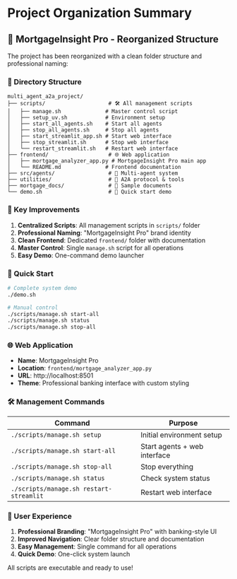 # Project Organization Summary

## 🏦 MortgageInsight Pro - Reorganized Structure

The project has been reorganized with a clean folder structure and professional naming:

### 📁 Directory Structure

```
multi_agent_a2a_project/
├── scripts/                    # 🛠️ All management scripts
│   ├── manage.sh              # Master control script
│   ├── setup_uv.sh            # Environment setup
│   ├── start_all_agents.sh    # Start all agents
│   ├── stop_all_agents.sh     # Stop all agents
│   ├── start_streamlit_app.sh # Start web interface
│   ├── stop_streamlit.sh      # Stop web interface
│   └── restart_streamlit.sh   # Restart web interface
├── frontend/                   # 🌐 Web application
│   ├── mortgage_analyzer_app.py # MortgageInsight Pro main app
│   └── README.md              # Frontend documentation
├── src/agents/                 # 🤖 Multi-agent system
├── utilities/                  # 🔧 A2A protocol & tools
├── mortgage_docs/              # 📄 Sample documents
└── demo.sh                     # 🚀 Quick start demo
```

### 🎯 Key Improvements

1. **Centralized Scripts**: All management scripts in `scripts/` folder
2. **Professional Naming**: "MortgageInsight Pro" brand identity
3. **Clean Frontend**: Dedicated `frontend/` folder with documentation
4. **Master Control**: Single `manage.sh` script for all operations
5. **Easy Demo**: One-command demo launcher

### 🚀 Quick Start

```bash
# Complete system demo
./demo.sh

# Manual control
./scripts/manage.sh start-all
./scripts/manage.sh status
./scripts/manage.sh stop-all
```

### 🌐 Web Application

- **Name**: MortgageInsight Pro
- **Location**: `frontend/mortgage_analyzer_app.py`
- **URL**: http://localhost:8501
- **Theme**: Professional banking interface with custom styling

### 🛠️ Management Commands

| Command | Purpose |
|---------|---------|
| `./scripts/manage.sh setup` | Initial environment setup |
| `./scripts/manage.sh start-all` | Start agents + web interface |
| `./scripts/manage.sh stop-all` | Stop everything |
| `./scripts/manage.sh status` | Check system status |
| `./scripts/manage.sh restart-streamlit` | Restart web interface |

### 📱 User Experience

1. **Professional Branding**: "MortgageInsight Pro" with banking-style UI
2. **Improved Navigation**: Clear folder structure and documentation
3. **Easy Management**: Single command for all operations
4. **Quick Demo**: One-click system launch

All scripts are executable and ready to use!
